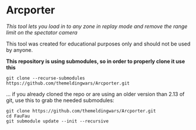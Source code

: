 
# Arcporter
*This tool lets you load in to any zone in replay mode and remove the range limit on the spectator camera*

This tool was created for educational purposes only and should not be used by anyone.


**This repository is using submodules, so in order to properly clone it use this**
```
git clone --recurse-submodules https://github.com/themeldingwars/Arcporter.git
```

... if you already cloned the repo or are using an older version than 2.13 of git, use this to grab the needed submodules:

```
git clone https://github.com/themeldingwars/Arcporter.git
cd FauFau
git submodule update --init --recursive
```

